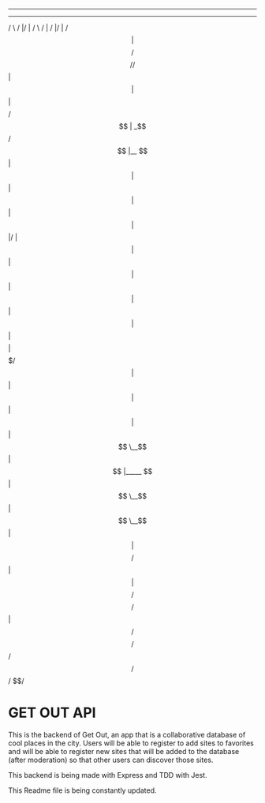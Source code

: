 ---


  ______   ________  ________         ______   __    __  ________ 
 /      \ /        |/        |       /      \ /  |  /  |/        |
/$$$$$$  |$$$$$$$$/ $$$$$$$$/       /$$$$$$  |$$ |  $$ |$$$$$$$$/ 
$$ | _$$/ $$ |__       $$ |         $$ |  $$ |$$ |  $$ |   $$ |   
$$ |/    |$$    |      $$ |         $$ |  $$ |$$ |  $$ |   $$ |   
$$ |$$$$ |$$$$$/       $$ |         $$ |  $$ |$$ |  $$ |   $$ |   
$$ \__$$ |$$ |_____    $$ |         $$ \__$$ |$$ \__$$ |   $$ |   
$$    $$/ $$       |   $$ |         $$    $$/ $$    $$/    $$ |   
 $$$$$$/  $$$$$$$$/    $$/           $$$$$$/   $$$$$$/     $$/    
                                                                  
                                                                  
                                                                  


# GET OUT API

This is the backend of Get Out, an app that is a collaborative database of cool places in the city. Users will be able to register to add sites to favorites and will be able to register new sites that will be added to the database (after moderation) so that other users can discover those sites.

This backend is being made with Express and TDD with Jest.

This Readme file is being constantly updated.
